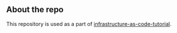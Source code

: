 ## About the repo

This repository is used as a part of [infrastructure-as-code-tutorial](https://github.com/Artemmkin/infrastructure-as-code-tutorial).
